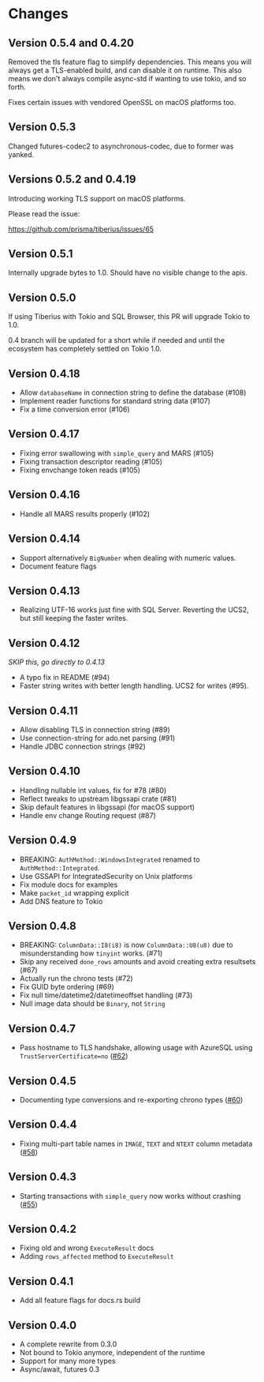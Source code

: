 # Changes

## Version 0.5.4 and 0.4.20

Removed the tls feature flag to simplify dependencies. This means you will
always get a TLS-enabled build, and can disable it on runtime. This also means
we don't always compile async-std if wanting to use tokio, and so forth.

Fixes certain issues with vendored OpenSSL on macOS platforms too.

## Version 0.5.3

Changed futures-codec2 to asynchronous-codec, due to former was yanked.

## Versions 0.5.2 and 0.4.19

Introducing working TLS support on macOS platforms.

Please read the issue:

https://github.com/prisma/tiberius/issues/65

## Version 0.5.1

Internally upgrade bytes to 1.0. Should have no visible change to the apis.

## Version 0.5.0

If using Tiberius with Tokio and SQL Browser, this PR will upgrade Tokio to 1.0.

0.4 branch will be updated for a short while if needed and until the ecosystem
has completely settled on Tokio 1.0.

## Version 0.4.18

- Allow `databaseName` in connection string to define the database (#108)
- Implement reader functions for standard string data (#107)
- Fix a time conversion error (#106)

## Version 0.4.17

- Fixing error swallowing with `simple_query` and MARS (#105)
- Fixing transaction descriptor reading (#105)
- Fixing envchange token reads (#105)

## Version 0.4.16

- Handle all MARS results properly (#102)

## Version 0.4.14

- Support alternatively `BigNumber` when dealing with numeric values.
- Document feature flags

## Version 0.4.13

- Realizing UTF-16 works just fine with SQL Server. Reverting the UCS2, but
  still keeping the faster writes.

## Version 0.4.12

*SKIP this, go directly to 0.4.13*

- A typo fix in README (#94)
- Faster string writes with better length handling. UCS2 for writes (#95).

## Version 0.4.11

- Allow disabling TLS in connection string (#89)
- Use connection-string for ado.net parsing (#91)
- Handle JDBC connection strings (#92)

## Version 0.4.10

- Handling nullable int values, fix for #78 (#80)
- Reflect tweaks to upstream libgssapi crate (#81)
- Skip default features in libgssapi (for macOS support)
- Handle env change Routing request (#87)

## Version 0.4.9

- BREAKING: `AuthMethod::WindowsIntegrated` renamed to `AuthMethod::Integrated`.
- Use GSSAPI for IntegratedSecurity on Unix platforms
- Fix module docs for examples
- Make `packet_id` wrapping explicit
- Add DNS feature to Tokio

## Version 0.4.8

- BREAKING: `ColumnData::I8(i8)` is now `ColumnData::U8(u8)` due to misunderstanding how `tinyint` works. (#71)
- Skip any received `done_rows` amounts and avoid creating extra resultsets (#67)
- Actually run the chrono tests (#72)
- Fix GUID byte ordering (#69)
- Fix null time/datetime2/datetimeoffset handling (#73)
- Null image data should be `Binary`, not `String`

## Version 0.4.7

- Pass hostname to TLS handshake, allowing usage with AzureSQL using
  `TrustServerCertificate=no`
  ([#62](https://github.com/prisma/tiberius/pull/62))

## Version 0.4.5

- Documenting type conversions and re-exporting chrono types
  ([#60](https://github.com/prisma/tiberius/pull/60))

## Version 0.4.4

- Fixing multi-part table names in `IMAGE`, `TEXT` and `NTEXT` column metadata
  ([#58](https://github.com/prisma/tiberius/pull/58))

## Version 0.4.3

- Starting transactions with `simple_query` now works without crashing
  ([#55](https://github.com/prisma/tiberius/pull/55))

## Version 0.4.2

- Fixing old and wrong `ExecuteResult` docs
- Adding `rows_affected` method to `ExecuteResult`

## Version 0.4.1

- Add all feature flags for docs.rs build

## Version 0.4.0

- A complete rewrite from 0.3.0
- Not bound to Tokio anymore, independent of the runtime
- Support for many more types
- Async/await, futures 0.3
